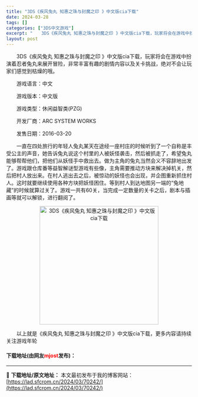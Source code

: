 ```yaml
---
title: "3DS《疾风兔丸 知惠之珠与封魔之印 》中文版cia下载"
date: 2024-03-28
tags: []
categories: ["3DS中文游戏"]
excerpt: "　　3DS《疾风兔丸 知惠之珠与封魔之印 》中文版cia下载，玩家将会在游戏中扮演着忍者兔丸来展开冒险，非常丰富有趣的剧情内容以及关卡挑战，绝对不会让玩家们感觉到枯燥的哦。 　　游戏语言：中文 　　游戏版本：中文版 　　游戏类型：休闲益智类(PZG) 　　开发厂商：ARC SYSTEM WORKS &hellip;"
layout: post
---
```


 <p>　　3DS《疾风兔丸 知惠之珠与封魔之印 》中文版cia下载，玩家将会在游戏中扮演着忍者兔丸来展开冒险，非常丰富有趣的剧情内容以及关卡挑战，绝对不会让玩家们感觉到枯燥的哦。</p> <p>　　游戏语言：中文</p> <p>　　游戏版本：中文版</p> <p>　　游戏类型：休闲益智类(PZG)</p> <p>　　开发厂商：ARC SYSTEM WORKS</p> <p>　　发售日期：2016-03-20</p> <p>　　一直在四处旅行的年轻人兔丸某天在途经一座村庄的时候听到了一个自称是丰受公主的声音，她告诉兔丸说这个村里的人被妖怪袭击，然后被抓走了，希望兔丸能够帮帮他们，把他们从妖怪手中救出去。做为主角的兔丸当然会义不容辞地出发了。游戏跟仓库番等益智解谜型游戏有些像，主角需要推动方块来解决掉机关，然后把村人放出来。在村人逃出去之后，被惊动的妖怪也会出现，并企图重新抓住村人。这时就要继续使用各种方块把妖怪困住。等到村人到达地图另一端的&ldquo;兔地藏&rdquo;的时候就算过关了。游戏一共有60关，当完成一定数量的关卡之后，剧本与插画等就可以解锁，进行翻阅了。</p> <p align="center"><img align="" border="0" src="https://lad.sfcrom.cn/wp-content/uploads/2024/03/20240328_66054a1c7d045.jpg" width="322" alt="3DS《疾风兔丸 知惠之珠与封魔之印 》中文版cia下载" /></p> <p>　　以上就是《疾风兔丸 知惠之珠与封魔之印 》中文版cia下载，更多内容请持续关注游戏年轮</p> <p><h4>下载地址(由网友<font color="red">mjost</font>发布)：</h4></p> 

---
📖 **下载地址/原文地址：** 本文最初发布于我的博客网站：[https://lad.sfcrom.cn/2024/03/70242/](https://lad.sfcrom.cn/2024/03/70242/)
